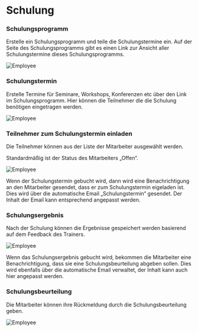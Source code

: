<!-- add-breadcrumbs -->
# Schulung
### Schulungsprogramm

Erstelle ein Schulungsprogramm und teile die Schulungstermine ein. Auf der Seite des  Schulungsprogramms gibt es einen Link zur Ansicht aller Schulungstermine dieses Schulungsprogramms.

<img class="screenshot" alt="Employee" src="{{docs_base_url}}/v13/assets/img/human-resources/training_program.png">

### Schulungstermin

Erstelle Termine für Seminare, Workshops, Konferenzen etc über den Link im Schulungsprogramm. Hier können die Teilnehmer die die Schulung benötigen eingetragen werden.

<img class="screenshot" alt="Employee" src="{{docs_base_url}}/v13/assets/img/human-resources/training_event.png">

### Teilnehmer zum Schulungstermin einladen

Die Teilnehmer können aus der Liste der Mitarbeiter ausgewählt werden.

Standardmäßig ist der Status des Mitarbeiters „Offen“.

<img class="screenshot" alt="Employee" src="{{docs_base_url}}/v13/assets/img/human-resources/training_event_employee.png">

Wenn der Schulungstermin gebucht wird, dann wird eine Benachrichtigung an den Mitarbeiter gesendet, dass er zum Schulungstermin eigeladen ist. Dies wird über die automatische Email „Schulungstermin“ gesendet. Der Inhalt der Email kann entsprechend angepasst werden.

### Schulungsergebnis

Nach der Schulung können die Ergebnisse gespeichert werden basierend auf dem Feedback des Trainers.

<img class="screenshot" alt="Employee" src="{{docs_base_url}}/v13/assets/img/human-resources/training_result.png">

Wenn das Schulungsergebnis gebucht wird, bekommen die Mitarbeiter eine Benachrichtigung, dass sie eine Schulungsbeurteilung abgeben sollen. Dies wird ebenfalls über die automatische Email verwaltet, der Inhalt kann auch hier angepasst werden.

### Schulungsbeurteilung

Die Mitarbeiter können ihre Rückmeldung durch die Schulungsbeurteilung geben.

<img class="screenshot" alt="Employee" src="{{docs_base_url}}/v13/assets/img/human-resources/training_feedback.png">

